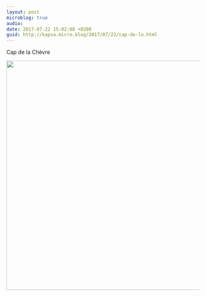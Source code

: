 ```yaml
---
layout: post
microblog: true
audio: 
date: 2017-07-22 15:02:08 +0200
guid: http://kapsa.micro.blog/2017/07/22/cap-de-la.html
---
```

Cap de la Chèvre

<img src="http://jeankapsa.com/uploads/2017/5e5ce9ab2b.jpg" width="600" height="600" style="height: auto" />
